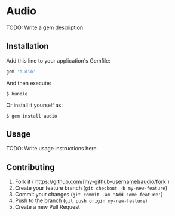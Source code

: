# Audio

TODO: Write a gem description

## Installation

Add this line to your application's Gemfile:

```ruby
gem 'audio'
```

And then execute:

    $ bundle

Or install it yourself as:

    $ gem install audio

## Usage

TODO: Write usage instructions here

## Contributing

1. Fork it ( https://github.com/[my-github-username]/audio/fork )
2. Create your feature branch (`git checkout -b my-new-feature`)
3. Commit your changes (`git commit -am 'Add some feature'`)
4. Push to the branch (`git push origin my-new-feature`)
5. Create a new Pull Request
